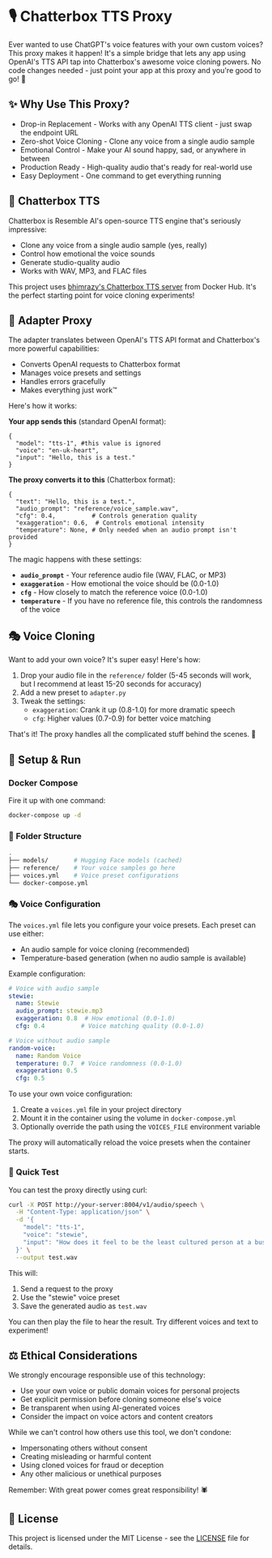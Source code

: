 # 🎙️ Chatterbox TTS Proxy

Ever wanted to use ChatGPT's voice features with your own custom voices? This proxy makes it happen!
It's a simple bridge that lets any app using OpenAI's TTS API tap into Chatterbox's awesome voice
cloning powers. No code changes needed - just point your app at this proxy and you're good to go! 🚀

## ✨ Why Use This Proxy?

* Drop-in Replacement - Works with any OpenAI TTS client - just swap the endpoint URL
* Zero-shot Voice Cloning - Clone any voice from a single audio sample
* Emotional Control - Make your AI sound happy, sad, or anywhere in between
* Production Ready - High-quality audio that's ready for real-world use
* Easy Deployment - One command to get everything running

## 🎯 Chatterbox TTS

Chatterbox is Resemble AI's open-source TTS engine that's seriously impressive:

* Clone any voice from a single audio sample (yes, really)
* Control how emotional the voice sounds
* Generate studio-quality audio
* Works with WAV, MP3, and FLAC files

This project uses [bhimrazy's Chatterbox TTS server](https://github.com/bhimrazy/litserve-examples/tree/main/chatterbox-tts)
from Docker Hub. It's the perfect starting point for voice cloning experiments!

## 🔄 Adapter Proxy

The adapter translates between OpenAI's TTS API format and Chatterbox's more powerful capabilities:

* Converts OpenAI requests to Chatterbox format
* Manages voice presets and settings
* Handles errors gracefully
* Makes everything just work™

Here's how it works:

**Your app sends this** (standard OpenAI format):

```json5
{
  "model": "tts-1", #this value is ignored
  "voice": "en-uk-heart",
  "input": "Hello, this is a test."
}
```

**The proxy converts it to this** (Chatterbox format):

```json5
{
  "text": "Hello, this is a test.",
  "audio_prompt": "reference/voice_sample.wav",
  "cfg": 0.4,          # Controls generation quality
  "exaggeration": 0.6,  # Controls emotional intensity
  "temperature": None, # Only needed when an audio prompt isn't provided
}
```

The magic happens with these settings:

* **`audio_prompt`** - Your reference audio file (WAV, FLAC, or MP3)
* **`exaggeration`** - How emotional the voice should be (0.0-1.0)
* **`cfg`** - How closely to match the reference voice (0.0-1.0)
* **`temperature`** - If you have no reference file, this controls the randomness of the voice

## 🎭 Voice Cloning

Want to add your own voice? It's super easy! Here's how:

1. Drop your audio file in the `reference/` folder
   (5-45 seconds will work, but I recommend at least 15-20 seconds for accuracy)
2. Add a new preset to `adapter.py`
3. Tweak the settings:
   * `exaggeration`: Crank it up (0.8-1.0) for more dramatic speech
   * `cfg`: Higher values (0.7-0.9) for better voice matching

That's it! The proxy handles all the complicated stuff behind the scenes. 🎯

## 🚀 Setup & Run

### Docker Compose

Fire it up with one command:

```bash
docker-compose up -d
```

### 📁 Folder Structure

```bash
.
├── models/       # Hugging Face models (cached)
├── reference/    # Your voice samples go here
├── voices.yml    # Voice preset configurations
└── docker-compose.yml
```

### 🎭 Voice Configuration

The `voices.yml` file lets you configure your voice presets. Each preset can use either:

* An audio sample for voice cloning (recommended)
* Temperature-based generation (when no audio sample is available)

Example configuration:

```yaml
# Voice with audio sample
stewie:
  name: Stewie
  audio_prompt: stewie.mp3
  exaggeration: 0.8  # How emotional (0.0-1.0)
  cfg: 0.4          # Voice matching quality (0.0-1.0)

# Voice without audio sample
random-voice:
  name: Random Voice
  temperature: 0.7  # Voice randomness (0.0-1.0)
  exaggeration: 0.5
  cfg: 0.5
```

To use your own voice configuration:

1. Create a `voices.yml` file in your project directory
2. Mount it in the container using the volume in `docker-compose.yml`
3. Optionally override the path using the `VOICES_FILE` environment variable

The proxy will automatically reload the voice presets when the container starts.

### 🧪 Quick Test

You can test the proxy directly using curl:

```bash
curl -X POST http://your-server:8004/v1/audio/speech \
  -H "Content-Type: application/json" \
  -d '{
    "model": "tts-1",
    "voice": "stewie",
    "input": "How does it feel to be the least cultured person at a bus station?"
  }' \
  --output test.wav
```

This will:

1. Send a request to the proxy
2. Use the "stewie" voice preset
3. Save the generated audio as `test.wav`

You can then play the file to hear the result. Try different voices and text to experiment!

## ⚖️ Ethical Considerations

We strongly encourage responsible use of this technology:

* Use your own voice or public domain voices for personal projects
* Get explicit permission before cloning someone else's voice
* Be transparent when using AI-generated voices
* Consider the impact on voice actors and content creators

While we can't control how others use this tool, we don't condone:

* Impersonating others without consent
* Creating misleading or harmful content
* Using cloned voices for fraud or deception
* Any other malicious or unethical purposes

Remember: With great power comes great responsibility! 🕷️

## 📄 License

This project is licensed under the MIT License - see the [LICENSE](LICENSE) file for details.
